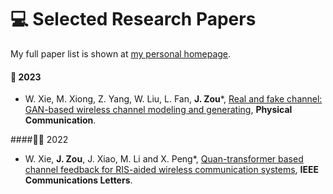 # 💻 Selected Research Papers

My full paper list is shown at [my personal homepage](https://zoujian310.github.io/).

#### 🎼 2023
- W. Xie, M. Xiong, Z. Yang, W. Liu, L. Fan, **J. Zou***, [Real and fake channel: GAN-based wireless channel modeling and generating](https://www.sciencedirect.com/science/article/abs/pii/S1874490723002173), **Physical Communication**.

####🧑‍🎨 2022
- W. Xie, **J. Zou**, J. Xiao, M. Li and X. Peng*, [Quan-transformer based channel feedback for RIS-aided wireless communication systems](https://ieeexplore.ieee.org/document/9856664), **IEEE Communications Letters**.
